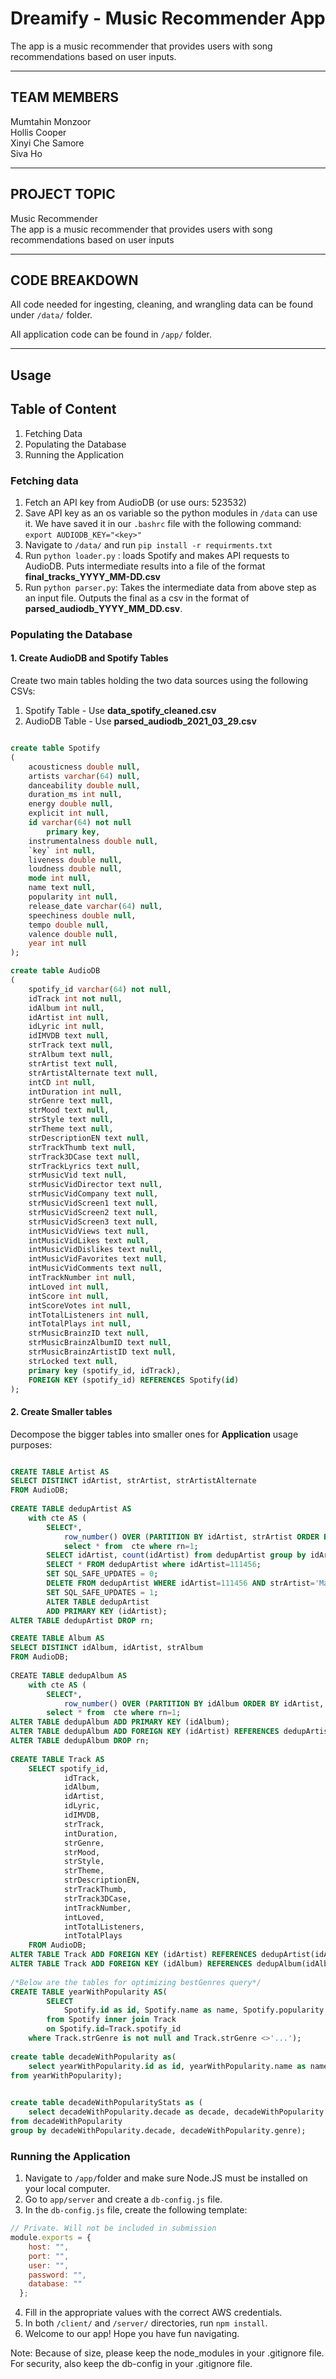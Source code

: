 # Dreamify - Music Recommender App
The app is a music recommender that provides users with song recommendations based on user inputs. 

-------------------------------------------
TEAM MEMBERS
-------------------------------------------

Mumtahin Monzoor<br>
Hollis Cooper<br>
Xinyi Che Samore<br>
Siva Ho

-------------------------------------------
PROJECT TOPIC
-------------------------------------------
Music Recommender<br>
The app is a music recommender that provides users with song recommendations based on user inputs

-------------------------------------------
CODE BREAKDOWN
-------------------------------------------
All code needed for ingesting, cleaning, and wrangling data can be found under `/data/` folder. 

All application code can be found in `/app/` folder. 

-------------------------------------------
Usage
-------------------------------------------
## Table of Content
1. Fetching Data
2. Populating the Database
3. Running the Application

### Fetching data 

1. Fetch an API key from AudioDB (or use ours: 523532)
2. Save API key as an os variable so the python modules in `/data` can use it. We have saved it in our `.bashrc` file with the following command: 
```export AUDIODB_KEY="<key>"``` 
3. Navigate to `/data/` and run `pip install -r requirments.txt`
4. Run `python loader.py` : loads Spotify and makes API requests to AudioDB. Puts intermediate results into a file of the format **final_tracks_YYYY_MM-DD.csv**
5. Run `python parser.py`: Takes the intermediate data from above step as an input file. Outputs the final as a csv in the format of **parsed_audiodb_YYYY_MM_DD.csv**. 

### Populating the Database

#### 1. Create AudioDB and Spotify Tables

Create two main tables holding the two data sources using the following CSVs: 

1. Spotify Table - Use **data_spotify_cleaned.csv** 
2. AudioDB Table - Use **parsed_audiodb_2021_03_29.csv** 

~~~~sql

create table Spotify
(
	acousticness double null,
	artists varchar(64) null,
	danceability double null,
	duration_ms int null,
	energy double null,
	explicit int null,
	id varchar(64) not null
		primary key,
	instrumentalness double null,
	`key` int null,
	liveness double null,
	loudness double null,
	mode int null,
	name text null,
	popularity int null,
	release_date varchar(64) null,
	speechiness double null,
	tempo double null,
	valence double null,
	year int null
);

create table AudioDB
(
	spotify_id varchar(64) not null,
	idTrack int not null,
	idAlbum int null,
	idArtist int null,
	idLyric int null,
	idIMVDB text null,
	strTrack text null,
	strAlbum text null,
	strArtist text null,
	strArtistAlternate text null,
	intCD int null,
	intDuration int null,
	strGenre text null,
	strMood text null,
	strStyle text null,
	strTheme text null,
	strDescriptionEN text null,
	strTrackThumb text null,
	strTrack3DCase text null,
	strTrackLyrics text null,
	strMusicVid text null,
	strMusicVidDirector text null,
	strMusicVidCompany text null,
	strMusicVidScreen1 text null,
	strMusicVidScreen2 text null,
	strMusicVidScreen3 text null,
	intMusicVidViews text null,
	intMusicVidLikes text null,
	intMusicVidDislikes text null,
	intMusicVidFavorites text null,
	intMusicVidComments text null,
	intTrackNumber int null,
	intLoved int null,
	intScore int null,
	intScoreVotes int null,
	intTotalListeners int null,
	intTotalPlays int null,
	strMusicBrainzID text null,
	strMusicBrainzAlbumID text null,
	strMusicBrainzArtistID text null,
	strLocked text null,
	primary key (spotify_id, idTrack),
    FOREIGN KEY (spotify_id) REFERENCES Spotify(id)
);
~~~~
#### 2. Create Smaller tables 

Decompose the bigger tables into smaller ones for **Application** usage purposes:

~~~~sql

CREATE TABLE Artist AS 
SELECT DISTINCT idArtist, strArtist, strArtistAlternate 
FROM AudioDB;
​
CREATE TABLE dedupArtist AS 
    with cte AS (
        SELECT*,
            row_number() OVER (PARTITION BY idArtist, strArtist ORDER BY strArtistAlternate desc) AS rn  from Artist)
            select * from  cte where rn=1;
        SELECT idArtist, count(idArtist) from dedupArtist group by idArtist having count(idArtist)>1;
        SELECT * FROM dedupArtist where idArtist=111456;
        SET SQL_SAFE_UPDATES = 0;
        DELETE FROM dedupArtist WHERE idArtist=111456 AND strArtist='Marvin Gaye';
        SET SQL_SAFE_UPDATES = 1;
        ALTER TABLE dedupArtist
        ADD PRIMARY KEY (idArtist);
ALTER TABLE dedupArtist DROP rn;

CREATE TABLE Album AS 
SELECT DISTINCT idAlbum, idArtist, strAlbum 
FROM AudioDB;
​
​CREATE TABLE dedupAlbum AS 
    with cte AS (
        SELECT*,
            row_number() OVER (PARTITION BY idAlbum ORDER BY idArtist, strAlbum desc) AS rn  from Album)
        select * from  cte where rn=1;
ALTER TABLE dedupAlbum ADD PRIMARY KEY (idAlbum);
ALTER TABLE dedupAlbum ADD FOREIGN KEY (idArtist) REFERENCES dedupArtist(idArtist);
ALTER TABLE dedupAlbum DROP rn;
​
CREATE TABLE Track AS 
    SELECT spotify_id, 
            idTrack, 
            idAlbum,
            idArtist,
            idLyric,
            idIMVDB,
            strTrack,
            intDuration,
            strGenre,
            strMood,
            strStyle,
            strTheme,
            strDescriptionEN,
            strTrackThumb,
            strTrack3DCase,
            intTrackNumber,
            intLoved,
            intTotalListeners,
            intTotalPlays
    FROM AudioDB;
ALTER TABLE Track ADD FOREIGN KEY (idArtist) REFERENCES dedupArtist(idArtist);
ALTER TABLE Track ADD FOREIGN KEY (idAlbum) REFERENCES dedupAlbum(idAlbum);
​
/*Below are the tables for optimizing bestGenres query*/
CREATE TABLE yearWithPopularity AS(
        SELECT 
            Spotify.id as id, Spotify.name as name, Spotify.popularity as popularity, Spotify.year as year, Track.strGenre as genre
        from Spotify inner join Track
        on Spotify.id=Track.spotify_id
    where Track.strGenre is not null and Track.strGenre <>'...');
  
create table decadeWithPopularity as(
    select yearWithPopularity.id as id, yearWithPopularity.name as name, yearWithPopularity.popularity as popularity, FLOOR(yearWithPopularity.year/10)*10 as decade, yearWithPopularity.genre as genre
from yearWithPopularity);
​

create table decadeWithPopularityStats as (
    select decadeWithPopularity.decade as decade, decadeWithPopularity.genre as genre, round(avg(decadeWithPopularity.popularity),0) as avgPopularity, max(decadeWithPopularity.popularity) as maxPopularity
from decadeWithPopularity
group by decadeWithPopularity.decade, decadeWithPopularity.genre);
~~~~

### Running the Application

1. Navigate to `/app/`folder and make sure Node.JS must be installed on your local computer. 
2. Go to `app/server` and create a `db-config.js` file. 
3. In the `db-config.js` file, create the following template:
```js
// Private. Will not be included in submission
module.exports = {
    host: "",
    port: "",
    user: "",
    password: "",
    database: ""
  };
```
4. Fill in the appropriate values with the correct AWS credentials.
5. In both `/client/` and `/server/` directories, run `npm install`. 
6. Welcome to our app! Hope you have fun navigating. 

Note: Because of size, please keep the node_modules in your .gitignore file. For security, also keep the db-config in your .gitignore file.
